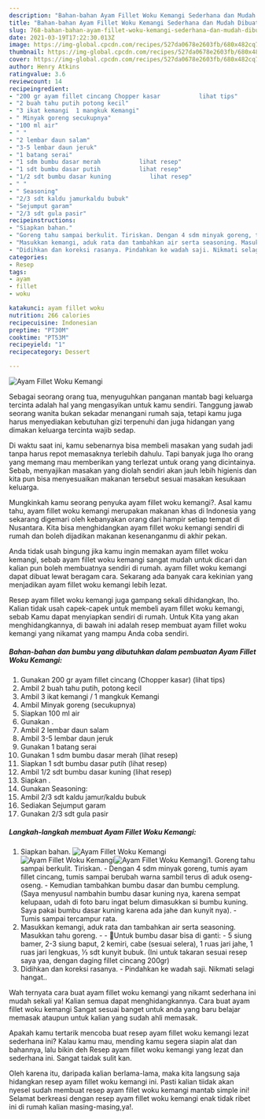 ```yaml
---
description: "Bahan-bahan Ayam Fillet Woku Kemangi Sederhana dan Mudah Dibuat"
title: "Bahan-bahan Ayam Fillet Woku Kemangi Sederhana dan Mudah Dibuat"
slug: 768-bahan-bahan-ayam-fillet-woku-kemangi-sederhana-dan-mudah-dibuat
date: 2021-03-19T17:22:30.013Z
image: https://img-global.cpcdn.com/recipes/527da0678e2603fb/680x482cq70/ayam-fillet-woku-kemangi-foto-resep-utama.jpg
thumbnail: https://img-global.cpcdn.com/recipes/527da0678e2603fb/680x482cq70/ayam-fillet-woku-kemangi-foto-resep-utama.jpg
cover: https://img-global.cpcdn.com/recipes/527da0678e2603fb/680x482cq70/ayam-fillet-woku-kemangi-foto-resep-utama.jpg
author: Henry Atkins
ratingvalue: 3.6
reviewcount: 14
recipeingredient:
- "200 gr ayam fillet cincang Chopper kasar           lihat tips"
- "2 buah tahu putih potong kecil"
- "3 ikat kemangi  1 mangkuk Kemangi"
- " Minyak goreng secukupnya"
- "100 ml air"
- " "
- "2 lembar daun salam"
- "3-5 lembar daun jeruk"
- "1 batang serai"
- "1 sdm bumbu dasar merah           lihat resep"
- "1 sdt bumbu dasar putih           lihat resep"
- "1/2 sdt bumbu dasar kuning           lihat resep"
- " "
- " Seasoning"
- "2/3 sdt kaldu jamurkaldu bubuk"
- "Sejumput garam"
- "2/3 sdt gula pasir"
recipeinstructions:
- "Siapkan bahan."
- "Goreng tahu sampai berkulit. Tiriskan. Dengan 4 sdm minyak goreng, tumis ayam fillet cincang, tumis sampai berubah warna sambil terus di aduk oseng-oseng. Kemudian tambahkan bumbu dasar dan bumbu cemplung. (Saya menyusul nambahin bumbu dasar kuning nya, karena sempat kelupaan, udah di foto baru ingat belum dimasukkan si bumbu kuning. Saya pakai bumbu dasar kuning karena ada jahe dan kunyit nya). Tumis sampai tercampur rata."
- "Masukkan kemangi, aduk rata dan tambahkan air serta seasoning. Masukkan tahu goreng.  🌺Untuk bumbu dasar bisa di ganti: 5 siung bamer, 2-3 siung baput, 2 kemiri, cabe (sesuai selera), 1 ruas jari jahe, 1 ruas jari lengkuas, ⅓ sdt kunyit bubuk. (Ini untuk takaran sesuai resep saya yaa, dengan daging fillet cincang 200gr)"
- "Didihkan dan koreksi rasanya. Pindahkan ke wadah saji. Nikmati selagi hangat.."
categories:
- Resep
tags:
- ayam
- fillet
- woku

katakunci: ayam fillet woku 
nutrition: 266 calories
recipecuisine: Indonesian
preptime: "PT30M"
cooktime: "PT53M"
recipeyield: "1"
recipecategory: Dessert

---
```



![Ayam Fillet Woku Kemangi](https://img-global.cpcdn.com/recipes/527da0678e2603fb/680x482cq70/ayam-fillet-woku-kemangi-foto-resep-utama.jpg)

Sebagai seorang orang tua, menyuguhkan panganan mantab bagi keluarga tercinta adalah hal yang mengasyikan untuk kamu sendiri. Tanggung jawab seorang  wanita bukan sekadar menangani rumah saja, tetapi kamu juga harus menyediakan kebutuhan gizi terpenuhi dan juga hidangan yang dimakan keluarga tercinta wajib sedap.

Di waktu  saat ini, kamu sebenarnya bisa membeli masakan yang sudah jadi tanpa harus repot memasaknya terlebih dahulu. Tapi banyak juga lho orang yang memang mau memberikan yang terlezat untuk orang yang dicintainya. Sebab, menyajikan masakan yang diolah sendiri akan jauh lebih higienis dan kita pun bisa menyesuaikan makanan tersebut sesuai masakan kesukaan keluarga. 



Mungkinkah kamu seorang penyuka ayam fillet woku kemangi?. Asal kamu tahu, ayam fillet woku kemangi merupakan makanan khas di Indonesia yang sekarang digemari oleh kebanyakan orang dari hampir setiap tempat di Nusantara. Kita bisa menghidangkan ayam fillet woku kemangi sendiri di rumah dan boleh dijadikan makanan kesenanganmu di akhir pekan.

Anda tidak usah bingung jika kamu ingin memakan ayam fillet woku kemangi, sebab ayam fillet woku kemangi sangat mudah untuk dicari dan kalian pun boleh membuatnya sendiri di rumah. ayam fillet woku kemangi dapat dibuat lewat beragam cara. Sekarang ada banyak cara kekinian yang menjadikan ayam fillet woku kemangi lebih lezat.

Resep ayam fillet woku kemangi juga gampang sekali dihidangkan, lho. Kalian tidak usah capek-capek untuk membeli ayam fillet woku kemangi, sebab Kamu dapat menyiapkan sendiri di rumah. Untuk Kita yang akan menghidangkannya, di bawah ini adalah resep membuat ayam fillet woku kemangi yang nikamat yang mampu Anda coba sendiri.

<!--inarticleads1-->

##### Bahan-bahan dan bumbu yang dibutuhkan dalam pembuatan Ayam Fillet Woku Kemangi:

1. Gunakan 200 gr ayam fillet cincang (Chopper kasar)           (lihat tips)
1. Ambil 2 buah tahu putih, potong kecil
1. Ambil 3 ikat kemangi / 1 mangkuk Kemangi
1. Ambil  Minyak goreng (secukupnya)
1. Siapkan 100 ml air
1. Gunakan  .
1. Ambil 2 lembar daun salam
1. Ambil 3-5 lembar daun jeruk
1. Gunakan 1 batang serai
1. Gunakan 1 sdm bumbu dasar merah           (lihat resep)
1. Siapkan 1 sdt bumbu dasar putih           (lihat resep)
1. Ambil 1/2 sdt bumbu dasar kuning           (lihat resep)
1. Siapkan  .
1. Gunakan  Seasoning:
1. Ambil 2/3 sdt kaldu jamur/kaldu bubuk
1. Sediakan Sejumput garam
1. Gunakan 2/3 sdt gula pasir




<!--inarticleads2-->

##### Langkah-langkah membuat Ayam Fillet Woku Kemangi:

1. Siapkan bahan.
<img src="https://img-global.cpcdn.com/steps/1c1e2c72c335fb6a/160x128cq70/ayam-fillet-woku-kemangi-langkah-memasak-1-foto.jpg" alt="Ayam Fillet Woku Kemangi"><img src="https://img-global.cpcdn.com/steps/0b587ab145e8333a/160x128cq70/ayam-fillet-woku-kemangi-langkah-memasak-1-foto.jpg" alt="Ayam Fillet Woku Kemangi"><img src="https://img-global.cpcdn.com/steps/f68416337d470206/160x128cq70/ayam-fillet-woku-kemangi-langkah-memasak-1-foto.jpg" alt="Ayam Fillet Woku Kemangi">1. Goreng tahu sampai berkulit. Tiriskan. - Dengan 4 sdm minyak goreng, tumis ayam fillet cincang, tumis sampai berubah warna sambil terus di aduk oseng-oseng. - Kemudian tambahkan bumbu dasar dan bumbu cemplung. (Saya menyusul nambahin bumbu dasar kuning nya, karena sempat kelupaan, udah di foto baru ingat belum dimasukkan si bumbu kuning. Saya pakai bumbu dasar kuning karena ada jahe dan kunyit nya). - Tumis sampai tercampur rata.
1. Masukkan kemangi, aduk rata dan tambahkan air serta seasoning. Masukkan tahu goreng. -  - 🌺Untuk bumbu dasar bisa di ganti: - 5 siung bamer, 2-3 siung baput, 2 kemiri, cabe (sesuai selera), 1 ruas jari jahe, 1 ruas jari lengkuas, ⅓ sdt kunyit bubuk. (Ini untuk takaran sesuai resep saya yaa, dengan daging fillet cincang 200gr)
1. Didihkan dan koreksi rasanya. - Pindahkan ke wadah saji. Nikmati selagi hangat..




Wah ternyata cara buat ayam fillet woku kemangi yang nikamt sederhana ini mudah sekali ya! Kalian semua dapat menghidangkannya. Cara buat ayam fillet woku kemangi Sangat sesuai banget untuk anda yang baru belajar memasak ataupun untuk kalian yang sudah ahli memasak.

Apakah kamu tertarik mencoba buat resep ayam fillet woku kemangi lezat sederhana ini? Kalau kamu mau, mending kamu segera siapin alat dan bahannya, lalu bikin deh Resep ayam fillet woku kemangi yang lezat dan sederhana ini. Sangat taidak sulit kan. 

Oleh karena itu, daripada kalian berlama-lama, maka kita langsung saja hidangkan resep ayam fillet woku kemangi ini. Pasti kalian tiidak akan nyesel sudah membuat resep ayam fillet woku kemangi mantab simple ini! Selamat berkreasi dengan resep ayam fillet woku kemangi enak tidak ribet ini di rumah kalian masing-masing,ya!.

